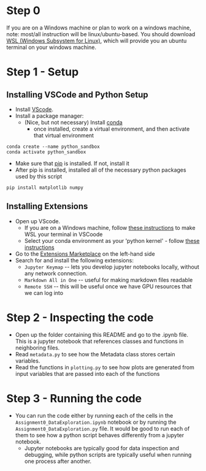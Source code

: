# Step 0

If you are on a Windows machine or plan to work on a windows machine, note: most/all instruction will be linux/ubuntu-based. You should download [WSL (Windows Subsystem for Linux)](https://ubuntu.com/wsl), which will provide you an ubuntu terminal on your windows machine.

# Step 1 - Setup

## Installing VSCode and Python Setup

* Install [VScode](https://code.visualstudio.com/download). 
* Install a package manager:
  * (Nice, but not necessary) Install [conda](https://conda.io/projects/conda/en/latest/user-guide/install/index.html)
    * once installed, create a virtual environment, and then activate that virtual environment
```
conda create --name python_sandbox
conda activate python_sandbox
```

  * Make sure that [pip](https://pip.pypa.io/en/stable/installation/) is installed. If not, install it
  * After pip is installed, installed all of the necessary python packages used by this script

```
pip install matplotlib numpy
```

## Installing Extensions

  * Open up VScode. 
    * If you are on a Windows machine, follow [these instructions](https://code.visualstudio.com/docs/remote/wsl-tutorial) to make WSL your terminal in VSCoode 
    * Select your conda environment as your 'python kernel' - follow [these instructions](https://code.visualstudio.com/docs/datascience/jupyter-kernel-management#:~:text=You%20can%20open%20the%20kernel,Notebook%3A%20Select%20Notebook%20Kernel%20command.&text=Note%3A%20In%20the%20previous%20versions,all%20available%20kernels%20by%20default.)
  * Go to the [Extensions Marketplace](https://code.visualstudio.com/docs/editor/extension-marketplace) on the left-hand side
  * Search for and install the following extensions:
    * `Jupyter Keymap` -- lets you develop jupyter notebooks locally, without any network connection.
    * `Markdown All in One` -- useful for making markdown files readable
    * `Remote SSH` -- this will be useful once we have GPU resources that we can log into

# Step 2 - Inspecting the code
  * Open up the folder containing this README and go to the .ipynb file. This is a jupyter notebook that references classes and functions in neighboring files.
  * Read `metadata.py` to see how the Metadata class stores certain variables.
  * Read the functions in `plotting.py` to see how plots are generated from input variables that are passed into each of the functions

# Step 3 - Running the code
  * You can run the code either by running each of the cells in the `Assignment0_DataExploration.ipynb` notebook or by running the `Assignment0_DataExploration.py` file. It would be good to run each of them to see how a python script behaves differently from a jupyter notebook.
    * Jupyter notebooks are typically good for data inspection and debugging, while python scripts are typically useful when running one process after another.
